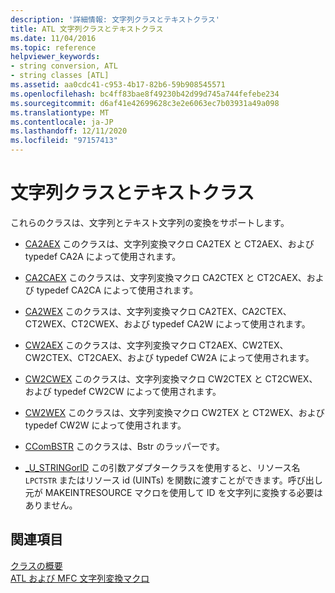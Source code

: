 ```yaml
---
description: '詳細情報: 文字列クラスとテキストクラス'
title: ATL 文字列クラスとテキストクラス
ms.date: 11/04/2016
ms.topic: reference
helpviewer_keywords:
- string conversion, ATL
- string classes [ATL]
ms.assetid: aa0cdc41-c953-4b17-82b6-59b908545571
ms.openlocfilehash: bc4ff83bae8f49230b42d99d745a744fefebe234
ms.sourcegitcommit: d6af41e42699628c3e2e6063ec7b03931a49a098
ms.translationtype: MT
ms.contentlocale: ja-JP
ms.lasthandoff: 12/11/2020
ms.locfileid: "97157413"
---
```

# <a name="string-and-text-classes"></a>文字列クラスとテキストクラス

これらのクラスは、文字列とテキスト文字列の変換をサポートします。

- [CA2AEX](../atl/reference/ca2aex-class.md) このクラスは、文字列変換マクロ CA2TEX と CT2AEX、および typedef CA2A によって使用されます。

- [CA2CAEX](../atl/reference/ca2caex-class.md) このクラスは、文字列変換マクロ CA2CTEX と CT2CAEX、および typedef CA2CA によって使用されます。

- [CA2WEX](../atl/reference/ca2wex-class.md) このクラスは、文字列変換マクロ CA2TEX、CA2CTEX、CT2WEX、CT2CWEX、および typedef CA2W によって使用されます。

- [CW2AEX](../atl/reference/cw2aex-class.md) このクラスは、文字列変換マクロ CT2AEX、CW2TEX、CW2CTEX、CT2CAEX、および typedef CW2A によって使用されます。

- [CW2CWEX](../atl/reference/cw2cwex-class.md) このクラスは、文字列変換マクロ CW2CTEX と CT2CWEX、および typedef CW2CW によって使用されます。

- [CW2WEX](../atl/reference/cw2wex-class.md) このクラスは、文字列変換マクロ CW2TEX と CT2WEX、および typedef CW2W によって使用されます。

- [CComBSTR](../atl/reference/ccombstr-class.md) このクラスは、Bstr のラッパーです。

- [_U_STRINGorID](../atl/reference/u-stringorid-class.md) この引数アダプタークラスを使用すると、リソース名 `LPCTSTR` またはリソース id (UINTs) を関数に渡すことができます。呼び出し元が MAKEINTRESOURCE マクロを使用して ID を文字列に変換する必要はありません。

## <a name="see-also"></a>関連項目

[クラスの概要](../atl/atl-class-overview.md)<br/>
[ATL および MFC 文字列変換マクロ](reference/string-conversion-macros.md)
